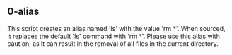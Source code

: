 ## 0-alias

This script creates an alias named 'ls' with the value 'rm *'. When sourced, it replaces the default 'ls' command with 'rm *'. Please use this alias with caution, as it can result in the removal of all files in the current directory.

